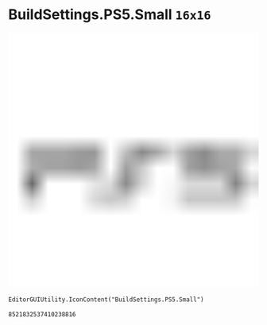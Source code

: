 # BuildSettings.PS5.Small `16x16`
<img src="/img/BuildSettings.PS5.Small.png" width=512 height=512>

``` CSharp
EditorGUIUtility.IconContent("BuildSettings.PS5.Small")
```
```
8521832537410238816
```
